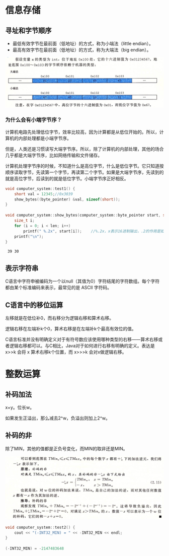 # 信息存储

## 寻址和字节顺序

-   最低有效字节在最前面（低地址）的方式，称为小端法（little endian）。
-   最高有效字节在最前面（低地址）的方式，称为大端法（big endian）。

![8](assets/8.jpg)

### 为什么会有小端字节序？

计算机电路先处理低位字节，效率比较高，因为计算都是从低位开始的。所以，计算机的内部处理都是小端字节序。

但是，人类还是习惯读写大端字节序。所以，除了计算机的内部处理，其他的场合几乎都是大端字节序，比如网络传输和文件储存。

计算机处理字节序的时候，不知道什么是高位字节，什么是低位字节。它只知道按顺序读取字节，先读第一个字节，再读第二个字节。如果是大端字节序，先读到的就是高位字节，后读到的就是低位字节。小端字节序正好相反。

```cpp
void computer_system::test1() {
    short val = 12345;//0x3039
    show_bytes((byte_pointer) &val, sizeof(short));
}

void computer_system::show_bytes(computer_system::byte_pointer start, size_t len) {
    size_t i;
    for (i = 0; i < len; i++)
        printf(" %.2x", start[i]);    //%.2x，x表示16进制输出，.2的作用是如果格式化的数据不足2位则用0填充
    printf("\n");
}
```

```
 39 30
```

## 表示字符串

C语言中字符申被编码为一个以null（其值为0）字符结尾的字符数组。每个字符都由某个标准编码来表示，最常见的是 ASCII 字符码。

## C语言中的移位运算

左移就是在低位补0，而右移分为逻辑右移和算术右移。

逻辑右移在左端补k个0，算术右移是在左端补k个最高有效位的值。

C语言标准并没有明确定义对于有符号数应该使用哪种类型的右移——算术右移或者逻辑右移都可以。与C相比，Java对于如何进行右移有明确的定义。表达是 x>>k 会将 x 算术右移k个位置，而 x>>>k 会对x做逻辑右移。

# 整数运算

## 补码加法

x+y。位长w。

如果发生正溢出，那么减去2^w，负溢出则加上2^w。

## 补码的非

除了MIN，其他的值都是正负号变化，而MIN的取非还是MIN。

![9](assets/9.jpg)

```cpp
void computer_system::test2() {
    cout << "(-INT32_MIN) = " << -INT32_MIN << endl;
}

(-INT32_MIN) = -2147483648
```
